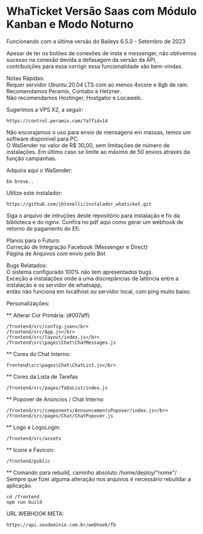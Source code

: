 # WhaTicket Versão Saas com Módulo Kanban e Modo Noturno</br>


Funcionando com a última versão do Baileys 6.5.0 - Setembro de 2023</br>

Apesar de ter os botões de conexões de insta e messenger, não obtivemos sucesso na conexão devida a defasagem da versão da API,
</br>contribuições para essa corrigir essa funcionalidade são bem-vindas.</br>

Notas Rápidas: </br>
Requer servidor Ubuntu 20.04 LTS com ao menos 4vcore e 8gb de ram.</br>
Recomendamos Peramix, Contabo e Hetzner. </br>
Não recomendamos Hostinger, Hostgator e Locaweb.</br>

Sugerimos a VPS X2, a seguir:

```
https://control.peramix.com/?affid=14
```
Não encorajamos o uso para envio de mensagens em massas, temos um software disponível para PC.</br>
O WaSender no valor de R$ 30,00, sem limitações de número de instalações. Em último caso se limite ao máximo de 50 envios através da função campanhas.</br>

Adquira aqui o WaSender:

```
Em breve..
```

Utilize este instalador:

```
https://github.com/jbtonelli/instalador_whaticket.git
```

Siga o arquivo de intruções deste repositório para instalação e fix da biblioteca e do nginx.
Confira no pdf aqui como gerar um webhook de retorno de pagamento do Efi.

Planos para o Futuro:</br>
Correção de Integração Facebook (Messenger e Direct)</br>
Página de Arquivos com envio pelo Bot

Bugs Relatados:</br>
O sistema configurado 100% não tem apresentados bugs. 
</br>Exceção a instalações onde a uma discrepâncias de latência entre a instalação e os servidor de whatsapp, </br>então não funciona em localhost ou servidor local, com ping muito baixo.

Personalizações:</br>

** Alterar Cor Primária: (#007aff)</br>
```
/frontend/src/config.json</br>
/frontend/src/App.js</br>
/frontend/src/layout/index.js</br>
/frontend\src\pages\Chat\ChatMessages.js
```

** Cores do Chat Interno:</br>
```
frontend\src\pages\Chat\ChatList.js</br>
```

** Cores da Lista de Tarefas</br>
```
/frontend/src/pages/ToDoList/index.js
```

** Popover de Anúncios / Chat Interno </br>
```
/frontend/src/components/AnnouncementsPopover/index.js</br>
/frontend/src/pages/Chat/ChatPopover.js
```

** Logo e LogoLogin:</br>
```
/frontend/src/assets
```

** Icone e Favicon:</br>
```
/frontend/public
```

** Comando para rebuild, caminho absoluto /home/deploy/"nome"/</br>
Sempre que fizer alguma alteração nos arquivos é necessário rebuildar a aplicação.
  
```
cd /frontend
npm run build
```

URL WEBHOOK META:

```bash
https://api.seudominio.com.br/webhook/fb
```
